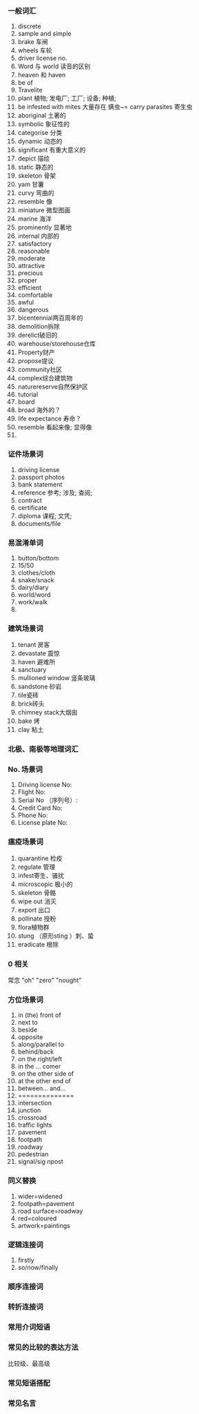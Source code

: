 ### 一般词汇

1. discrete
2. sample and simple
3. brake 车闸
4. wheels 车轮
5. driver license no. 
6. Word 与 world 读音的区别
7. heaven 和 haven
8. be of
9. Travelite
10. plant 植物; 发电厂; 工厂; 设备; 种植; 
11. be infested with mites 大量存在 螨虫~= carry parasites 寄生虫
12. aboriginal 土著的
13. symbolic 象征性的
14. categorise 分类
15. dynamic 动态的
16. significant 有重大意义的
17. depict 描绘
18. static 静态的
19. skeleton 骨架
20. yam 甘薯
21. curvy 弯曲的
22. resemble 像
23. miniature 微型图画
24. marine 海洋
25. prominently 显著地
26. internal 内部的
27. satisfactory
28. reasonable
29. moderate
30. attractive
31. precious
32. proper
33. efficient
34. comfortable
35. awful
36. dangerous      
37. bicentennial两百周年的
38. demolition拆除
39. derelict破旧的
40. warehouse/storehouse仓库
41. Property财产
42. propose提议
43. community社区
44. complex综合建筑物
45. naturereserve自然保护区
46. tutorial
47. board 
48. broad   海外的？
49. life expectance 寿命？
50. resemble 看起来像; 显得像
51. 

### 证件场景词

1. driving license 
2. passport photos 
3. bank statement 
4. reference 参考; 涉及; 查阅; 
5. contract 
6. certificate 
7. diploma 课程; 文凭;
8. documents/file



### 易混淆单词

1. button/bottom
2. 15/50
3. clothes/cloth
4. snake/snack
5. dairy/diary
6. world/word 
7. work/walk 
8. 

### 建筑场景词

1. tenant 房客
2. devastate 震惊
3. haven 避难所 
4. sanctuary
5. mullioned window 竖条玻璃
6. sandstone 砂岩
7. tile瓷砖
8. brick砖头
9. chimney stack大烟囱
10. bake 烤
11. clay 粘土



### 北极、南极等地理词汇



### No. 场景词

1. Driving license No:
2. Flight No:
3. Serial No （序列号）:
4. Credit Card No:
5. Phone No:
6. License plate No:



### 瘟疫场景词

1. quarantine 检疫
2. regulate 管理
3. infest寄生、骚扰
4. microscopic 极小的
5. skeleton 骨骼
6. wipe out 消灭
7. export 出口
8. pollinate 授粉
9. flora植物群
10. stung （原形sting ）刺、蛰
11. eradicate 根除

 

### 0 相关

常念  "oh" "zero"  "nought"



### 方位场景词

1. in (the) front of
2. next to
3. beside
4. opposite
5. along/parallel to
6. behind/back
7. on the right/left
8. in the ... comer
9. on the other side of
10. at the other end of
11. between... and... 
12. ==============
13. intersection
14. junction
15. crossroad
16. traffic lights
17. pavement
18. footpath
19. roadway
20. pedestrian
21. signal/sig npost



### 同义替换 

1. wider=widened
2. footpath=pavement
3. road surface=roadway
4. red=coloured
5. artwork=paintings





### 逻辑连接词

1. firstly
2. so/now/finally



 ### 顺序连接词



### 转折连接词



### 常用介词短语



  ### 常见的比较的表达方法

比较级、最高级



### 常见短语搭配



### 常见名言

